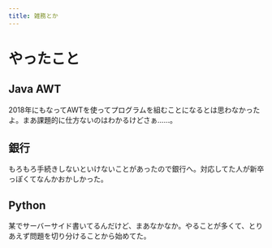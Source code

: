 ```yaml
---
title: 雑務とか
---
```


# やったこと

## Java AWT

2018年にもなってAWTを使ってプログラムを組むことになるとは思わなかったよ。まあ課題的に仕方ないのはわかるけどさぁ……。

## 銀行

もろもろ手続きしないといけないことがあったので銀行へ。対応してた人が新卒っぽくてなんかおかしかった。

## Python

某でサーバーサイド書いてるんだけど、まあなかなか。やることが多くて、とりあえず問題を切り分けることから始めてた。